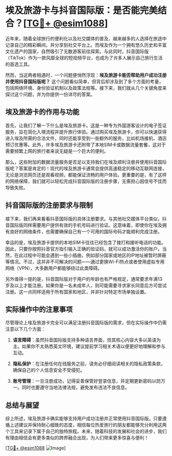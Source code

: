 # 埃及旅游卡与抖音国际版：是否能完美结合？[[TG💪+ @esim1088](https://t.me/s/esim1088)]

近年来，随着全球旅行的便利化以及社交媒体的普及，越来越多的人选择在旅途中记录自己的精彩瞬间，并分享到社交平台上。而埃及作为一个拥有悠久历史和丰富文化遗产的国家，自然吸引了无数游客前往探索。与此同时，抖音国际版（TikTok）作为一款风靡全球的短视频平台，也成为了许多人展示自己旅行生活的首选工具。

然而，当这两者相遇时，一个问题便悄然浮现：**埃及旅游卡能否帮助用户成功注册并使用抖音国际版呢？** 这个问题看似简单，但背后却涉及到了多个方面的考量，包括网络环境、身份验证机制以及政策法规等。接下来，我们就从几个关键角度来探讨这个问题，并为你提供一份详尽的答案。

## 埃及旅游卡的作用与功能

首先，让我们了解一下什么是埃及旅游卡。这是一种专为外国游客设计的电子签证服务，旨在简化入境流程并提升旅行体验。通过购买埃及旅游卡，你可以快速获得进入埃及所需的合法文件，同时还能享受到一些额外的服务，比如机场接机、酒店预订优惠等。此外，许多埃及旅游卡还附带了本地SIM卡或数据流量套餐，这对于需要频繁上网的旅行者来说无疑是一个巨大的便利。

那么，这些附加的数据流量服务是否足以支持我们在埃及顺利注册并使用抖音国际版呢？答案是肯定的！现代的埃及旅游卡通常会提供高速稳定的移动互联网连接，无论是浏览网页还是观看视频，都能保证流畅的用户体验。更重要的是，有了这样的网络保障，我们就可以轻松完成抖音国际版的注册步骤，无需担心因信号不佳而导致失败。

## 抖音国际版的注册要求与限制

接下来，我们再来看看抖音国际版的具体注册要求。与其他社交媒体平台类似，抖音国际版同样需要用户提供有效的手机号码进行验证。这意味着，即使你在埃及拥有良好的网络条件，也需要确保自己有一个可用的国际号码才能顺利完成注册。

幸运的是，埃及旅游卡提供的本地SIM卡往往已经包含了拨打和接听电话的功能。因此，只要你按照抖音官方指引输入正确的验证码，就可以成功激活你的账户。当然，在此过程中可能会遇到一些小插曲，例如部分国家或地区的IP地址被暂时屏蔽等情况。不过，这并非不可解决的问题——通过更换Wi-Fi热点或者使用虚拟专用网络（VPN），大多数用户都能够绕过此类障碍。

另外值得一提的是，抖音国际版对于用户的年龄也有严格规定，通常要求年满13岁及以上才能注册。如果你是一名未成年人，则可能需要寻求家长同意后方可尝试注册。这一点同样适用于所有国家和地区，并非针对特定市场单独设置。

## 实际操作中的注意事项

尽管理论上埃及旅游卡完全可以满足注册抖音国际版的需求，但在实际操作中仍需注意以下几个方面：

1. **语言障碍**：虽然抖音国际版支持多种语言界面，但其核心内容大多以英语为主。如果你不太熟悉英文环境，建议提前学习相关术语以便更好地理解和参与互动。
   
2. **隐私保护**：在注册任何在线服务之前，请务必仔细阅读相关的隐私政策条款，确保自己的个人信息安全不受侵犯。
   
3. **账号管理**：一旦注册成功，记得妥善保管好登录信息，并定期更新密码以防万一。同时也要遵守当地法律法规，避免发布违法不良信息。

## 总结与展望

综上所述，埃及旅游卡确实能够支持用户成功注册并正常使用抖音国际版。只要遵循上述建议并保持耐心细致的态度，相信每位热爱旅行的朋友都能够充分利用这两个工具来记录下属于自己的独特旅程。未来，随着科技的发展和社会的进步，我们有理由相信会有更多类似的跨界融合出现，为人们带来更多惊喜与便利！

[[TG💪+ @esim1088](https://t.me/s/esim1088) ![Image](https://i.postimg.cc/4NQfJmqS/Snipaste-2025-05-13-00-14-12.png)]